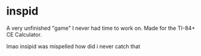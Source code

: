 # inspid
A very unfinished "game" I never had time to work on.
Made for the TI-84+ CE Calculator.

lmao insipid was mispelled how did i never catch that
